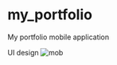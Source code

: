 # my_portfolio
 My portfolio mobile application

UI design
![mob](https://github.com/mrmuhannadh/my_portfolio/assets/61771295/8c39be0f-cf81-4de1-9015-258e05d3217d)
